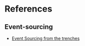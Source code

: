 # References

## Event-sourcing

- [Event Sourcing from the trenches](https://www.linkedin.com/pulse/event-sourcing-from-trenches-dennis-doomen)
